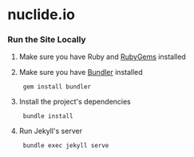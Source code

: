 # nuclide.io

### Run the Site Locally

1. Make sure you have Ruby and [RubyGems](https://rubygems.org/) installed
2. Make sure you have [Bundler](http://bundler.io/) installed

        gem install bundler
3. Install the project's dependencies

        bundle install
4. Run Jekyll's server

        bundle exec jekyll serve
